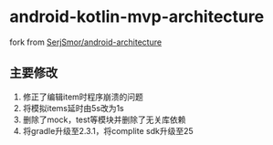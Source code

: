 # android-kotlin-mvp-architecture
fork from [SerjSmor/android-architecture](https://github.com/SerjSmor/android-architecture)
## 主要修改
1. 修正了编辑item时程序崩溃的问题
2. 将模拟items延时由5s改为1s
3. 删除了mock，test等模块并删除了无关库依赖
4. 将gradle升级至2.3.1，将complite sdk升级至25
